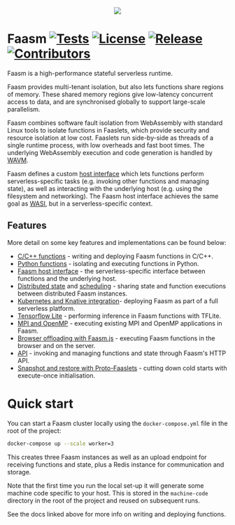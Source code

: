 <div align="center">
<img src="https://raw.githubusercontent.com/lsds/Faasm/master/faasm_logo.png"></img>
</div>

# Faasm [![Tests](https://github.com/lsds/Faasm/workflows/Tests/badge.svg?branch=master)](https://github.com/lsds/Faasm/actions)  [![License](https://img.shields.io/github/license/lsds/Faasm.svg)](https://github.com/lsds/Faasm/blob/master/LICENSE.md)  [![Release](https://img.shields.io/github/release/lsds/Faasm.svg)](https://github.com/lsds/Faasm/releases/)  [![Contributors](https://img.shields.io/github/contributors/lsds/Faasm.svg)](https://github.com/lsds/Faasm/graphs/contributors/)

Faasm is a high-performance stateful serverless runtime. 

Faasm provides multi-tenant isolation, but also lets functions share regions of memory. 
These shared memory regions give low-latency concurrent access to data, and are synchronised 
globally to support large-scale parallelism.

Faasm combines software fault isolation from WebAssembly with standard Linux tools to isolate functions
in Faaslets, which provide security and resource isolation at low cost. Faaslets run side-by-side as threads 
of a single runtime process, with low overheads and fast boot times. The underlying WebAssembly
execution and code generation is handled by [WAVM](https://github.com/WAVM/WAVM). 

Faasm defines a custom [host interface](docs/host_interface.md) which lets functions perform 
serverless-specific tasks (e.g. invoking other functions and managing state), as well as interacting 
with the underlying host (e.g. using the filesystem and networking). The Faasm host interface achieves
the same goal as [WASI](https://wasi.dev/), but in a serverless-specific context.

## Features

More detail on some key features and implementations can be found below: 

- [C/C++ functions](docs/cpp.md) - writing and deploying Faasm functions in C/C++.
- [Python functions](docs/python.md) - isolating and executing functions in Python.
- [Faasm host interface](docs/host_interface.md) - the serverless-specific interface between functions and the underlying host.
- [Distributed state](docs/state.md) and [scheduling](docs/scheduling.md) - sharing state and function executions between distributed Faasm instances.
- [Kubernetes and Knative integration](docs/kubernetes.md)- deploying Faasm as part of a full serverless platform.
- [Tensorflow Lite](docs/tensorflow.md) - performing inference in Faasm functions with TFLite.  
- [MPI and OpenMP](docs/openmp.md) - executing existing MPI and OpenMP applications in Faasm.
- [Browser offloading with Faasm.js](https://github.com/Shillaker/faasmjs) - executing Faasm functions in the browser and on the server. 
- [API](docs/api.md) - invoking and managing functions and state through Faasm's HTTP API.
- [Snapshot and restore with Proto-Faaslets](docs/proto_faaslets.md) - cutting down cold starts with execute-once initialisation. 

# Quick start

You can start a Faasm cluster locally using the `docker-compose.yml` file in the root of the project:

```bash
docker-compose up --scale worker=3
```

This creates three Faasm instances as well as an upload endpoint for receiving functions and state, 
plus a Redis instance for communication and storage.

Note that the first time you run the local set-up it will generate some machine code specific to your host. This is
stored in the `machine-code` directory in the root of the project and reused on subsequent runs.

See the docs linked above for more info on writing and deploying functions.